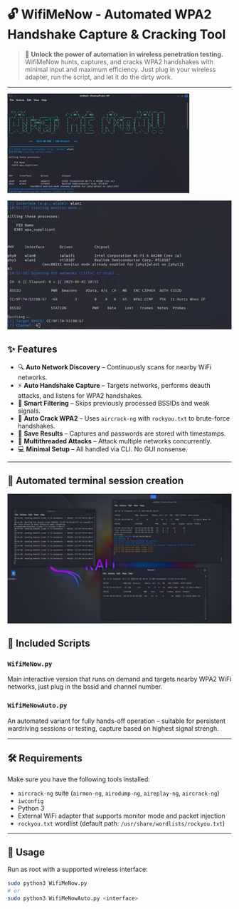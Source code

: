 # 🔓 WifiMeNow - Automated WPA2 Handshake Capture & Cracking Tool

> 🚨 **Unlock the power of automation in wireless penetration testing.** WifiMeNow hunts, captures, and cracks WPA2 handshakes with minimal input and maximum efficiency. Just plug in your wireless adapter, run the script, and let it do the dirty work.

---
![WifiMeNow Screenshot](assets/Picture1.png)


![WifiMeNow Screenshot](assets/Picture2.png)

## ✨ Features

- 🔍 **Auto Network Discovery** – Continuously scans for nearby WiFi networks.
- ⚡ **Auto Handshake Capture** – Targets networks, performs deauth attacks, and listens for WPA2 handshakes.
- 🧠 **Smart Filtering** – Skips previously processed BSSIDs and weak signals.
- 🔐 **Auto Crack WPA2** – Uses `aircrack-ng` with `rockyou.txt` to brute-force handshakes.
- 📂 **Save Results** – Captures and passwords are stored with timestamps.
- 🧪 **Multithreaded Attacks** – Attack multiple networks concurrently.
- 💻 **Minimal Setup** – All handled via CLI. No GUI nonsense.

---
## 📁 Automated terminal session creation

![WifiMeNow Screenshot](assets/Picture3.png)

## 📁 Included Scripts

### `WifiMeNow.py`
Main interactive version that runs on demand and targets nearby WPA2 WiFi networks, just plug in the bssid and channel number.

### `WifiMeNowAuto.py`
An automated variant for fully hands-off operation – suitable for persistent wardriving sessions or testing, capture based on highest signal strengh.

---

## 🛠️ Requirements

Make sure you have the following tools installed:

- `aircrack-ng` suite (`airmon-ng`, `airodump-ng`, `aireplay-ng`, `aircrack-ng`)
- `iwconfig`
- Python 3
- External WiFi adapter that supports monitor mode and packet injection
- `rockyou.txt` wordlist (default path: `/usr/share/wordlists/rockyou.txt`)

---

## 🚀 Usage

Run as root with a supported wireless interface:

```bash
sudo python3 WifiMeNow.py 
# or
sudo python3 WifiMeNowAuto.py <interface>

